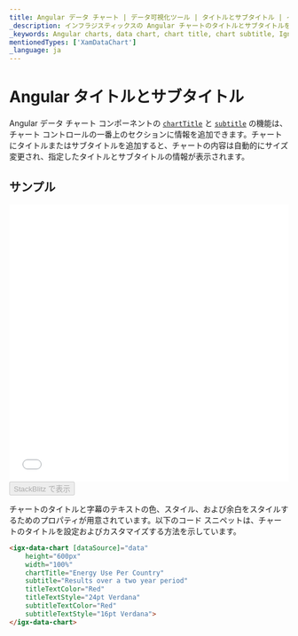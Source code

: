 ```yaml
---
title: Angular データ チャート | データ可視化ツール | タイトルとサブタイトル | インフラジスティックス
_description: インフラジスティックスの Angular チャートのタイトルとサブタイトルを使用して、上部セクションに情報を追加します。Ignite UI for Angular グラフのタイトルとサブタイトル機能をお試しください!
_keywords: Angular charts, data chart, chart title, chart subtitle, Ignite UI for Angular, Infragistics, Angular チャート, データ チャート, チャート サブタイトル, インフラジスティックス
mentionedTypes: ['XamDataChart']
_language: ja
---
```


# Angular タイトルとサブタイトル

Angular データ チャート コンポーネントの [`chartTitle`]({environment:dvapibaseurl}/products/ignite-ui-angular/api/docs/typescript/latest/classes/igxseriesviewercomponent.html#charttitle) と [`subtitle`]({environment:dvapibaseurl}/products/ignite-ui-angular/api/docs/typescript/latest/classes/igxseriesviewercomponent.html#subtitle) の機能は、チャート コントロールの一番上のセクションに情報を追加できます。チャートにタイトルまたはサブタイトルを追加すると、チャートの内容は自動的にサイズ変更され、指定したタイトルとサブタイトルの情報が表示されます。

## サンプル

<div class="sample-container loading" style="height: 500px">
    <iframe id="data-chart-chart-titles-iframe" src='{environment:dvDemosBaseUrl}/charts/data-chart-chart-titles' width="100%" height="100%" seamless frameBorder="0" onload="onXPlatSampleIframeContentLoaded(this);"></iframe>
</div>
<div>
    <button data-localize="stackblitz" disabled class="stackblitz-btn" data-iframe-id="data-chart-chart-titles-iframe" data-demos-base-url="{environment:dvDemosBaseUrl}">StackBlitz で表示
    </button>


</div>

<div class="divider--half"></div>

チャートのタイトルと字幕のテキストの色、スタイル、および余白をスタイルするためのプロパティが用意されています。以下のコード スニペットは、チャートのタイトルを設定およびカスタマイズする方法を示しています。

```html
<igx-data-chart [dataSource]="data"
    height="600px"
    width="100%"
    chartTitle="Energy Use Per Country"
    subtitle="Results over a two year period"
    titleTextColor="Red"
    titleTextStyle="24pt Verdana"
    subtitleTextColor="Red"
    subtitleTextStyle="16pt Verdana">
</igx-data-chart>
```
